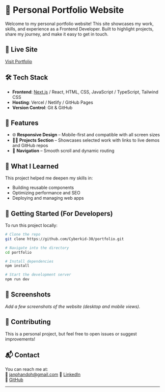 # 💼 Personal Portfolio Website

Welcome to my personal portfolio website! This site showcases my work, skills, and experience as a Frontend Developer. Built to highlight projects, share my journey, and make it easy to get in touch.

## 🔗 Live Site

[Visit Portfolio](https://your-portfolio-link.com)

## 🛠️ Tech Stack

- **Frontend**: [Next.js](https://nextjs.org/) / React, HTML, CSS, JavaScript / TypeScript, Tailwind CSS
- **Hosting**: Vercel / Netlify / GitHub Pages
- **Version Control**: Git & GitHub

## 📂 Features

- 🌐 **Responsive Design** – Mobile-first and compatible with all screen sizes
- 🧑‍💻 **Projects Section** – Showcases selected work with links to live demos and GitHub repos
- 🧭 **Navigation** – Smooth scroll and dynamic routing

## 🧠 What I Learned

This project helped me deepen my skills in:

- Building reusable components
- Optimizing performance and SEO
- Deploying and managing web apps

## 🚀 Getting Started (For Developers)

To run this project locally:

```bash
# Clone the repo
git clone https://github.com/Cyberkid-30/portfolio.git

# Navigate into the directory
cd portfolio

# Install dependencies
npm install

# Start the development server
npm run dev
```

## 📸 Screenshots

_Add a few screenshots of the website (desktop and mobile views)._

## 🤝 Contributing

This is a personal project, but feel free to open issues or suggest improvements!

## 📬 Contact

You can reach me at:  
📧 janphandoh@gmail.com
📱 [LinkedIn](https://www.linkedin.com/in/kwabena-eyiah-phandoh-a69b61321?lipi=urn%3Ali%3Apage%3Ad_flagship3_profile_view_base_contact_details%3BpqkXpZFuRui7bfVV4N7P8Q%3D%3D)  
🐙 [GitHub](https://github.com/Cyberkid-30)

---
